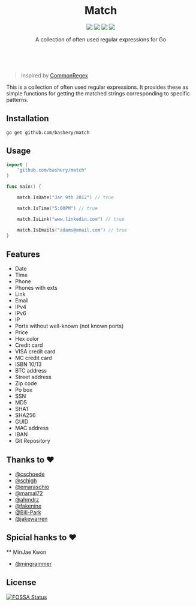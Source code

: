 <br><br>

<h1 align="center">Match</h1>

<p align="center">
  <a href="/LICENSE"><img src="https://img.shields.io/badge/license-MIT-blue.svg"/></a>
  <a href="https://app.fossa.io/projects/git%2Bgithub.com%2Fmingrammer%2Fcommonregex?ref=badge_shield" alt="FOSSA Status"><img src="https://app.fossa.io/api/projects/git%2Bgithub.com%2Fmingrammer%2Fcommonregex.svg?type=shield"/></a>
  <a href="https://godoc.org/github.com/bashery/match"><img src="https://godoc.org/github.com/mingrammer/commonregex?status.svg"/></a>
  <a href="https://goreportcard.com/report/github.com/bashery/match"><img src="https://goreportcard.com/badge/github.com/mingrammer/commonregex"/></a>
</p>

<p align="center">
  A collection of often used regular expressions for Go
</p>

<br><br><br>

> Inspired by [CommonRegex](https://github.com/madisonmay/CommonRegex)

This is a collection of often used regular expressions. It provides these as simple functions for getting the matched strings corresponding to specific patterns.

## Installation
```shell
go get github.com/bashery/match
```

## Usage

```go
import (
    "github.com/bashery/match"
)

func main() {

    match.IsDate("Jan 9th 2012") // true

    match.IsTime("5:00PM") // true

    match.IsLink("www.linkedin.com") // true

    match.IsEmails("adams@email.com") // true
}
```

## Features

* Date
* Time
* Phone
* Phones with exts
* Link
* Email
* IPv4
* IPv6
* IP
* Ports without well-known (not known ports)
* Price
* Hex color
* Credit card
* VISA credit card
* MC credit card
* ISBN 10/13
* BTC address
* Street address
* Zip code
* Po box
* SSN
* MD5
* SHA1
* SHA256
* GUID
* MAC address
* IBAN
* Git Repository

## Thanks to :heart:

* [@cschoede](https://github.com/cschoede)
* [@schigh](https://github.com/schigh)
* [@emaraschio](https://github.com/emaraschio)
* [@mamal72](https://github.com/mamal72)
* [@ahmdrz](https://github.com/ahmdrz)
* [@fakenine](https://github.com/fakenine)
* [@Bill-Park](https://github.com/Bill-Park)
* [@jakewarren](https://github.com/jakewarren)

## Spicial hanks to :heart:
** MinJae Kwon 
* [@mingrammer](https://github.com/mingrammer)

## License

[![FOSSA Status](https://app.fossa.io/api/projects/git%2Bgithub.com%2Fmingrammer%2Fcommonregex.svg?type=large)](https://app.fossa.io/projects/git%2Bgithub.com%2Fmingrammer%2Fcommonregex?ref=badge_large)
